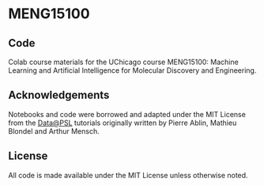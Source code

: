 # MENG15100

## Code

Colab course materials for the UChicago course MENG15100: Machine Learning and Artificial Intelligence for Molecular Discovery and Engineering.

## Acknowledgements

Notebooks and code were borrowed and adapted under the MIT License from the [Data@PSL](https://github.com/data-psl) tutorials originally written by Pierre Ablin, Mathieu Blondel and Arthur Mensch.

## License

All code is made available under the MIT License unless otherwise noted.
